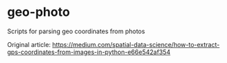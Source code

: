 # geo-photo

Scripts for parsing geo coordinates from photos

Original article: https://medium.com/spatial-data-science/how-to-extract-gps-coordinates-from-images-in-python-e66e542af354